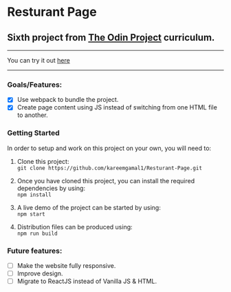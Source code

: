# Resturant Page
## Sixth project from [The Odin Project](https://www.theodinproject.com/lessons/node-path-javascript-restaurant-page) curriculum.
---
You can try it out [here](https://kareemgamal1.github.io/Restaurant-Page/)
___


### Goals/Features: 
- [x] Use webpack to bundle the project.
- [x] Create page content using JS instead of switching from one HTML file to another.

### Getting Started

In order to setup and work on this project on your own, you will need to:

1. Clone this project:  
`git clone https://github.com/kareemgamal1/Resturant-Page.git`

2. Once you have cloned this project, you can install the required dependencies by using:  
`npm install`

3. A live demo of the project can be started by using:  
`npm start`

4. Distribution files can be produced using:  
`npm run build`

### Future features:

- [ ] Make the website fully responsive.
- [ ] Improve design.
- [ ] Migrate to ReactJS instead of Vanilla JS & HTML.